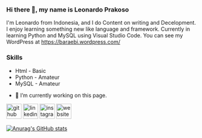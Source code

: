 <!---
Lbdbapr13/Lbdbapr13 is a ✨ special ✨ repository because its `README.md` (this file) appears on your GitHub profile.
You can click the Preview link to take a look at your changes.
--->

### Hi there 👋, my name is Leonardo Prakoso
I'm Leonardo from Indonesia, and I do Content on writing and Decelopment. I enjoy learning something new like language and framework. Currently in learning Python and MySQL using Visual Studio Code. You can see my WordPress at https://baraebi.wordpress.com/

### Skills
* Html - Basic
* Python - Amateur
* MySQL - Amateur

- 🔭 I’m currently working on this page. 

[<img src='https://cdn.jsdelivr.net/npm/simple-icons@3.0.1/icons/github.svg' alt='github' height='40'>](https://github.com/lbdbapr13)  [<img src='https://cdn.jsdelivr.net/npm/simple-icons@3.0.1/icons/linkedin.svg' alt='linkedin' height='40'>](https://www.linkedin.com/in/leonardoprakoso/)  [<img src='https://cdn.jsdelivr.net/npm/simple-icons@3.0.1/icons/instagram.svg' alt='instagram' height='40'>](https://www.instagram.com/Leonardo_bdp/)  [<img src='https://cdn.jsdelivr.net/npm/simple-icons@3.0.1/icons/icloud.svg' alt='website' height='40'>](https://baraebi.wordpress.com)  


[![Anurag's GitHub stats](https://github-readme-stats.vercel.app/api?username=Lbdbapr13)](https://github.com/anuraghazra/github-readme-stats)
